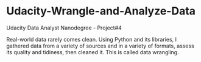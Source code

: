 # Udacity-Wrangle-and-Analyze-Data

Udacity Data Analyst Nanodegree - Project#4

Real-world data rarely comes clean. Using Python and its libraries, I gathered data from a variety of sources and in a variety of formats, assess its quality and tidiness, then cleaned it. This is called data wrangling.

